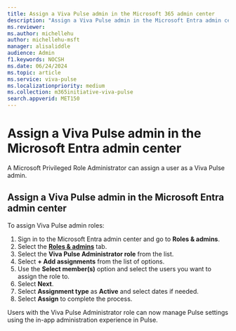 ```yaml
---
title: Assign a Viva Pulse admin in the Microsoft 365 admin center
description: "Assign a Viva Pulse admin in the Microsoft Entra admin center"
ms.reviewer: 
ms.author: michellehu
author: michellehu-msft
manager: alisaliddle
audience: Admin
f1.keywords: NOCSH
ms.date: 06/24/2024
ms.topic: article
ms.service: viva-pulse
ms.localizationpriority: medium
ms.collection: m365initiative-viva-pulse  
search.appverid: MET150
---
```


# Assign a Viva Pulse admin in the Microsoft Entra admin center

A Microsoft Privileged Role Administrator can assign a user as a Viva Pulse admin.

## Assign a Viva Pulse admin in the Microsoft Entra admin center ##
To assign Viva Pulse admin roles:
1.	Sign in to the Microsoft Entra admin center and go to **Roles & admins**.
2. Select the [**Roles & admins**](https://entra.microsoft.com/#view/Microsoft_AAD_IAM/RolesManagementMenuBlade/~/AllRoles) tab. 
2.	Select the **Viva Pulse Administrator role** from the list.  
3.	Select **+ Add assignments** from the list of options.
4.	Use the **Select member(s)** option and select the users you want to assign the role to.
5.	Select **Next**.
6.	Select **Assignment type** as **Active** and select dates if needed.
7.	Select **Assign** to complete the process.
 
Users with the Viva Pulse Administrator role can now manage Pulse settings using the in-app administration experience in Pulse.
 
